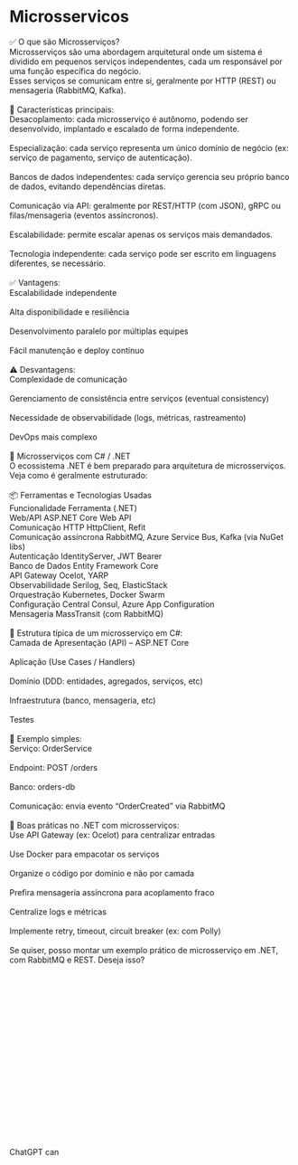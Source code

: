 # Microsservicos

✅ O que são Microsserviços?\
Microsserviços são uma abordagem arquitetural onde um sistema é dividido em pequenos serviços independentes, cada um responsável por uma função específica do negócio.\
Esses serviços se comunicam entre si, geralmente por HTTP (REST) ou mensageria (RabbitMQ, Kafka).\
\
🧩 Características principais:\
Desacoplamento: cada microsserviço é autônomo, podendo ser desenvolvido, implantado e escalado de forma independente.\
\
Especialização: cada serviço representa um único domínio de negócio (ex: serviço de pagamento, serviço de autenticação).\
\
Bancos de dados independentes: cada serviço gerencia seu próprio banco de dados, evitando dependências diretas.\
\
Comunicação via API: geralmente por REST/HTTP (com JSON), gRPC ou filas/mensageria (eventos assíncronos).\
\
Escalabilidade: permite escalar apenas os serviços mais demandados.\
\
Tecnologia independente: cada serviço pode ser escrito em linguagens diferentes, se necessário.\
\
✅ Vantagens:\
Escalabilidade independente\
\
Alta disponibilidade e resiliência\
\
Desenvolvimento paralelo por múltiplas equipes\
\
Fácil manutenção e deploy contínuo\
\
⚠️ Desvantagens:\
Complexidade de comunicação\
\
Gerenciamento de consistência entre serviços (eventual consistency)\
\
Necessidade de observabilidade (logs, métricas, rastreamento)\
\
DevOps mais complexo\
\
🚀 Microsserviços com C# / .NET\
O ecossistema .NET é bem preparado para arquitetura de microsserviços. Veja como é geralmente estruturado:\
\
📦 Ferramentas e Tecnologias Usadas\
Funcionalidade	Ferramenta (.NET)\
Web/API	ASP.NET Core Web API\
Comunicação HTTP	HttpClient, Refit\
Comunicação assíncrona	RabbitMQ, Azure Service Bus, Kafka (via NuGet libs)\
Autenticação	IdentityServer, JWT Bearer\
Banco de Dados	Entity Framework Core\
API Gateway	Ocelot, YARP\
Observabilidade	Serilog, Seq, ElasticStack\
Orquestração	Kubernetes, Docker Swarm\
Configuração Central	Consul, Azure App Configuration\
Mensageria	MassTransit (com RabbitMQ)\
\
🧱 Estrutura típica de um microsserviço em C#:\
Camada de Apresentação (API) – ASP.NET Core\
\
Aplicação (Use Cases / Handlers)\
\
Domínio (DDD: entidades, agregados, serviços, etc)\
\
Infraestrutura (banco, mensageria, etc)\
\
Testes\
\
💬 Exemplo simples:\
Serviço: OrderService\
\
Endpoint: POST /orders\
\
Banco: orders-db\
\
Comunicação: envia evento “OrderCreated” via RabbitMQ\
\
📘 Boas práticas no .NET com microsserviços:\
Use API Gateway (ex: Ocelot) para centralizar entradas\
\
Use Docker para empacotar os serviços\
\
Organize o código por domínio e não por camada\
\
Prefira mensageria assíncrona para acoplamento fraco\
\
Centralize logs e métricas\
\
Implemente retry, timeout, circuit breaker (ex: com Polly)\
\
Se quiser, posso montar um exemplo prático de microsserviço em .NET, com RabbitMQ e REST. Deseja isso?\
\
\
\
\
\
\
\
\
\
\
\
\
\
\
\
\
\
\
\
ChatGPT can&#x20;
